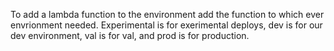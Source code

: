 To add a lambda function to the environment add the function to which ever envrionment needed.  Experimental is for exerimental deploys, dev is for our dev environment, val is for val, and prod is for production.
